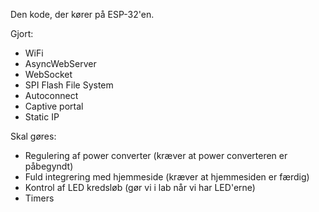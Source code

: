 Den kode, der kører på ESP-32'en.

Gjort:
  - WiFi
  - AsyncWebServer
  - WebSocket
  - SPI Flash File System
  - Autoconnect
  - Captive portal
  - Static IP


Skal gøres:
  - Regulering af power converter (kræver at power converteren er påbegyndt)
  - Fuld integrering med hjemmeside (kræver at hjemmesiden er færdig)
  - Kontrol af LED kredsløb (gør vi i lab når vi har LED'erne)
  - Timers

  
